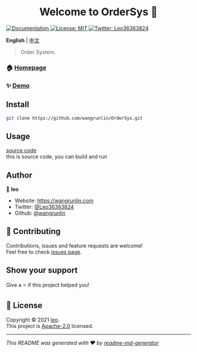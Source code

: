 <h1 align="center">Welcome to OrderSys 👋</h1>
<p>
  <a href="https://wangrunlin.github.io/OrderSys" target="_blank">
    <img alt="Documentation" src="https://img.shields.io/badge/documentation-yes-brightgreen.svg" />
  </a>
  <a href="LICENSE" target="_blank">
    <img alt="License: MIT" src="https://img.shields.io/badge/License-MIT-yellow.svg" />
  </a>
  <a href="https://twitter.com/Leo36363824" target="_blank">
    <img alt="Twitter: Leo36363824" src="https://img.shields.io/twitter/follow/Leo36363824.svg?style=social" />
  </a>
</p>

**English** | [中文](README_zh.md)

> Order System.

### 🏠 [Homepage](https://wangrunlin.github.io/OrderSys)

### ✨ [Demo](https://wangrunlin.github.io/OrderSys)

## Install

```sh
git clone https://github.com/wangrunlin/OrderSys.git
```

## Usage

[source code](https://github.com/wangrunlin/OrderSys)  
this is source code, you can build and run

## Author

👤 **leo**

* Website: https://wangrunlin.com
* Twitter: [@Leo36363824](https://twitter.com/Leo36363824)
* Github: [@wangrunlin](https://github.com/wangrunlin)

## 🤝 Contributing

Contributions, issues and feature requests are welcome!<br />Feel free to check [issues page](https://github.com/wangrunlin/OrderSys/issues). 

## Show your support

Give a ⭐️ if this project helped you!

## 📝 License

Copyright © 2021 [leo](https://github.com/wangrunlin).<br />
This project is [Apache-2.0](LICENSE) licensed.

***
_This README was generated with ❤️ by [readme-md-generator](https://github.com/kefranabg/readme-md-generator)_
